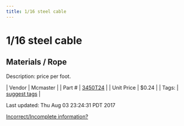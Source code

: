 ```yaml
---
title: 1/16 steel cable
---
```


# 1/16 steel cable
## Materials / Rope
Description: 	price per foot.  

| Vendor | Mcmaster | 
| Part # | [3450T24](https://www.mcmaster.com/#3450T24) | 
| Unit Price | $0.24 | 
| Tags: | [suggest tags](https://docs.google.com/forms/d/e/1FAIpQLSeWyY8v3RgOty-MyWmh9U0iivNYN_molChYyS-0U-o-kOAv_g/viewform) | 

Last updated: Thu Aug 03 23:24:31 PDT 2017

 [Incorrect/Incomplete information?](https://docs.google.com/forms/d/e/1FAIpQLSeWyY8v3RgOty-MyWmh9U0iivNYN_molChYyS-0U-o-kOAv_g/viewform)